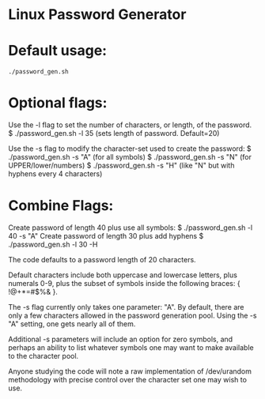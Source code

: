 # Linux Password Generator


# Default usage:
    ./password_gen.sh

# Optional flags:
Use the -l flag to set the number of characters, or length, of the password.
    $  ./password_gen.sh -l 35  (sets length of password.  Default=20)

Use the -s flag to modify the character-set used to create the password:
    $  ./password_gen.sh -s "A" (for all symbols)
    $  ./password_gen.sh -s "N" (for UPPER/lower/numbers)
    $  ./password_gen.sh -s "H" (like "N" but with hyphens every 4 characters)

# Combine Flags:
  Create password of length 40 plus use all symbols:
    $  ./password_gen.sh -l 40 -s "A"
 Create password of length 30 plus add hyphens
    $  ./password_gen.sh -l 30 -H

The code defaults to a password length of 20 characters.  

Default characters include both uppercase and lowercase letters, plus numerals 0-9, plus the subset of symbols inside the following braces: { !@+*=#$%& }.  



The -s flag currently only takes one parameter: "A".  By default, there are only a few characters allowed in the password generation pool.  Using the -s "A" setting, one gets nearly all of them.

Additional -s parameters will include an option for zero symbols, and perhaps an ability to list whatever symbols one may want to make available to the character pool.

Anyone studying the code will note a raw implementation of /dev/urandom methodology with precise control over the character set one may wish to use. 

